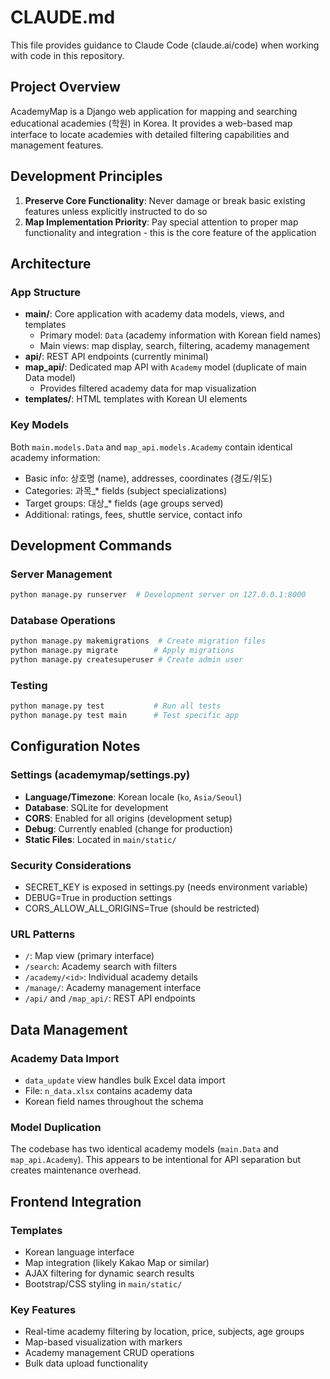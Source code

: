 # CLAUDE.md

This file provides guidance to Claude Code (claude.ai/code) when working with code in this repository.

## Project Overview

AcademyMap is a Django web application for mapping and searching educational academies (학원) in Korea. It provides a web-based map interface to locate academies with detailed filtering capabilities and management features.

## Development Principles

1. **Preserve Core Functionality**: Never damage or break basic existing features unless explicitly instructed to do so
2. **Map Implementation Priority**: Pay special attention to proper map functionality and integration - this is the core feature of the application

## Architecture

### App Structure
- **main/**: Core application with academy data models, views, and templates
  - Primary model: `Data` (academy information with Korean field names)
  - Main views: map display, search, filtering, academy management
- **api/**: REST API endpoints (currently minimal)
- **map_api/**: Dedicated map API with `Academy` model (duplicate of main Data model)
  - Provides filtered academy data for map visualization
- **templates/**: HTML templates with Korean UI elements

### Key Models
Both `main.models.Data` and `map_api.models.Academy` contain identical academy information:
- Basic info: 상호명 (name), addresses, coordinates (경도/위도)
- Categories: 과목_* fields (subject specializations)
- Target groups: 대상_* fields (age groups served)
- Additional: ratings, fees, shuttle service, contact info

## Development Commands

### Server Management
```bash
python manage.py runserver  # Development server on 127.0.0.1:8000
```

### Database Operations
```bash
python manage.py makemigrations  # Create migration files
python manage.py migrate        # Apply migrations
python manage.py createsuperuser # Create admin user
```

### Testing
```bash
python manage.py test           # Run all tests
python manage.py test main      # Test specific app
```

## Configuration Notes

### Settings (academymap/settings.py)
- **Language/Timezone**: Korean locale (`ko`, `Asia/Seoul`)
- **Database**: SQLite for development
- **CORS**: Enabled for all origins (development setup)
- **Debug**: Currently enabled (change for production)
- **Static Files**: Located in `main/static/`

### Security Considerations
- SECRET_KEY is exposed in settings.py (needs environment variable)
- DEBUG=True in production settings
- CORS_ALLOW_ALL_ORIGINS=True (should be restricted)

### URL Patterns
- `/`: Map view (primary interface)
- `/search`: Academy search with filters
- `/academy/<id>`: Individual academy details  
- `/manage/`: Academy management interface
- `/api/` and `/map_api/`: REST API endpoints

## Data Management

### Academy Data Import
- `data_update` view handles bulk Excel data import
- File: `n_data.xlsx` contains academy data
- Korean field names throughout the schema

### Model Duplication
The codebase has two identical academy models (`main.Data` and `map_api.Academy`). This appears to be intentional for API separation but creates maintenance overhead.

## Frontend Integration

### Templates
- Korean language interface
- Map integration (likely Kakao Map or similar)
- AJAX filtering for dynamic search results
- Bootstrap/CSS styling in `main/static/`

### Key Features
- Real-time academy filtering by location, price, subjects, age groups
- Map-based visualization with markers
- Academy management CRUD operations
- Bulk data upload functionality